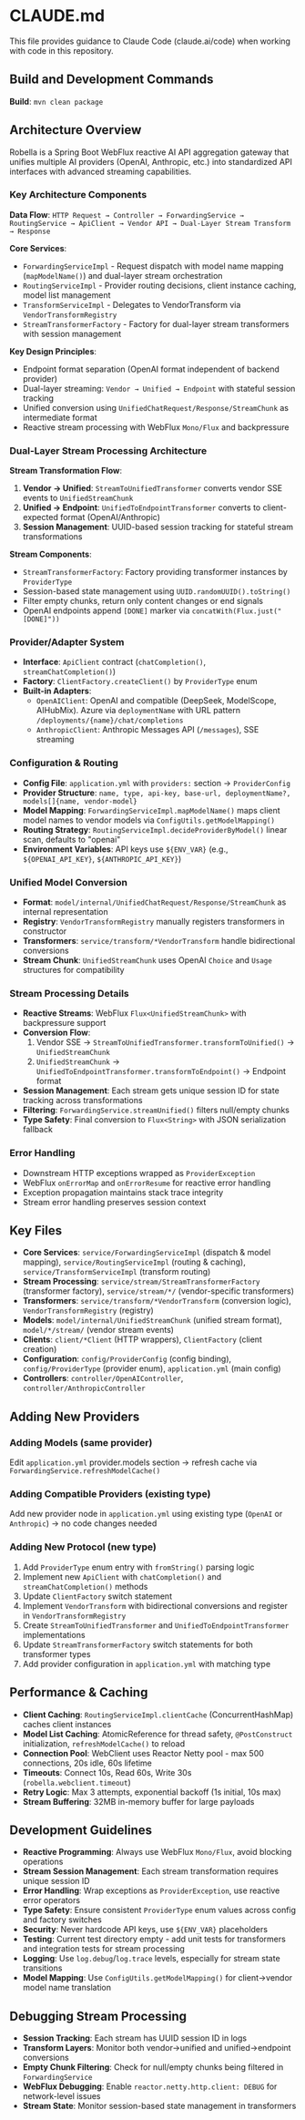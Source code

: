 # CLAUDE.md

This file provides guidance to Claude Code (claude.ai/code) when working with code in this repository.

## Build and Development Commands

**Build**: `mvn clean package`

## Architecture Overview

Robella is a Spring Boot WebFlux reactive AI API aggregation gateway that unifies multiple AI providers (OpenAI, Anthropic, etc.) into standardized API interfaces with advanced streaming capabilities.

### Key Architecture Components

**Data Flow**: `HTTP Request → Controller → ForwardingService → RoutingService → ApiClient → Vendor API → Dual-Layer Stream Transform → Response`

**Core Services**:
- `ForwardingServiceImpl` - Request dispatch with model name mapping (`mapModelName()`) and dual-layer stream orchestration
- `RoutingServiceImpl` - Provider routing decisions, client instance caching, model list management
- `TransformServiceImpl` - Delegates to VendorTransform via `VendorTransformRegistry`
- `StreamTransformerFactory` - Factory for dual-layer stream transformers with session management

**Key Design Principles**:
- Endpoint format separation (OpenAI format independent of backend provider)
- Dual-layer streaming: `Vendor → Unified → Endpoint` with stateful session tracking
- Unified conversion using `UnifiedChatRequest/Response/StreamChunk` as intermediate format
- Reactive stream processing with WebFlux `Mono/Flux` and backpressure

### Dual-Layer Stream Processing Architecture

**Stream Transformation Flow**:
1. **Vendor → Unified**: `StreamToUnifiedTransformer` converts vendor SSE events to `UnifiedStreamChunk`
2. **Unified → Endpoint**: `UnifiedToEndpointTransformer` converts to client-expected format (OpenAI/Anthropic)
3. **Session Management**: UUID-based session tracking for stateful stream transformations

**Stream Components**:
- `StreamTransformerFactory`: Factory providing transformer instances by `ProviderType`
- Session-based state management using `UUID.randomUUID().toString()`
- Filter empty chunks, return only content changes or end signals
- OpenAI endpoints append `[DONE]` marker via `concatWith(Flux.just("[DONE]"))`

### Provider/Adapter System
- **Interface**: `ApiClient` contract (`chatCompletion()`, `streamChatCompletion()`)
- **Factory**: `ClientFactory.createClient()` by `ProviderType` enum
- **Built-in Adapters**:
    - `OpenAIClient`: OpenAI and compatible (DeepSeek, ModelScope, AIHubMix). Azure via `deploymentName` with URL pattern `/deployments/{name}/chat/completions`
    - `AnthropicClient`: Anthropic Messages API (`/messages`), SSE streaming

### Configuration & Routing
- **Config File**: `application.yml` with `providers:` section → `ProviderConfig`
- **Provider Structure**: `name, type, api-key, base-url, deploymentName?, models[]{name, vendor-model}`
- **Model Mapping**: `ForwardingServiceImpl.mapModelName()` maps client model names to vendor models via `ConfigUtils.getModelMapping()`
- **Routing Strategy**: `RoutingServiceImpl.decideProviderByModel()` linear scan, defaults to "openai"
- **Environment Variables**: API keys use `${ENV_VAR}` (e.g., `${OPENAI_API_KEY}`, `${ANTHROPIC_API_KEY}`)

### Unified Model Conversion
- **Format**: `model/internal/UnifiedChatRequest/Response/StreamChunk` as internal representation
- **Registry**: `VendorTransformRegistry` manually registers transformers in constructor
- **Transformers**: `service/transform/*VendorTransform` handle bidirectional conversions
- **Stream Chunk**: `UnifiedStreamChunk` uses OpenAI `Choice` and `Usage` structures for compatibility

### Stream Processing Details
- **Reactive Streams**: WebFlux `Flux<UnifiedStreamChunk>` with backpressure support
- **Conversion Flow**: 
  1. Vendor SSE → `StreamToUnifiedTransformer.transformToUnified()` → `UnifiedStreamChunk`
  2. `UnifiedStreamChunk` → `UnifiedToEndpointTransformer.transformToEndpoint()` → Endpoint format
- **Session Management**: Each stream gets unique session ID for state tracking across transformations
- **Filtering**: `ForwardingService.streamUnified()` filters null/empty chunks
- **Type Safety**: Final conversion to `Flux<String>` with JSON serialization fallback

### Error Handling
- Downstream HTTP exceptions wrapped as `ProviderException`
- WebFlux `onErrorMap` and `onErrorResume` for reactive error handling
- Exception propagation maintains stack trace integrity
- Stream error handling preserves session context

## Key Files
- **Core Services**: `service/ForwardingServiceImpl` (dispatch & model mapping), `service/RoutingServiceImpl` (routing & caching), `service/TransformServiceImpl` (transform routing)
- **Stream Processing**: `service/stream/StreamTransformerFactory` (transformer factory), `service/stream/*/` (vendor-specific transformers)
- **Transformers**: `service/transform/*VendorTransform` (conversion logic), `VendorTransformRegistry` (registry)
- **Models**: `model/internal/UnifiedStreamChunk` (unified stream format), `model/*/stream/` (vendor stream events)
- **Clients**: `client/*Client` (HTTP wrappers), `ClientFactory` (client creation)
- **Configuration**: `config/ProviderConfig` (config binding), `config/ProviderType` (provider enum), `application.yml` (main config)
- **Controllers**: `controller/OpenAIController`, `controller/AnthropicController`

## Adding New Providers

### Adding Models (same provider)
Edit `application.yml` provider.models section → refresh cache via `ForwardingService.refreshModelCache()`

### Adding Compatible Providers (existing type)
Add new provider node in `application.yml` using existing type (`OpenAI` or `Anthropic`) → no code changes needed

### Adding New Protocol (new type)
1. Add `ProviderType` enum entry with `fromString()` parsing logic
2. Implement new `ApiClient` with `chatCompletion()` and `streamChatCompletion()` methods
3. Update `ClientFactory` switch statement
4. Implement `VendorTransform` with bidirectional conversions and register in `VendorTransformRegistry`
5. Create `StreamToUnifiedTransformer` and `UnifiedToEndpointTransformer` implementations
6. Update `StreamTransformerFactory` switch statements for both transformer types
7. Add provider configuration in `application.yml` with matching type

## Performance & Caching
- **Client Caching**: `RoutingServiceImpl.clientCache` (ConcurrentHashMap) caches client instances
- **Model List Caching**: AtomicReference for thread safety, `@PostConstruct` initialization, `refreshModelCache()` to reload
- **Connection Pool**: WebClient uses Reactor Netty pool - max 500 connections, 20s idle, 60s lifetime
- **Timeouts**: Connect 10s, Read 60s, Write 30s (`robella.webclient.timeout`)
- **Retry Logic**: Max 3 attempts, exponential backoff (1s initial, 10s max)
- **Stream Buffering**: 32MB in-memory buffer for large payloads

## Development Guidelines
- **Reactive Programming**: Always use WebFlux `Mono/Flux`, avoid blocking operations
- **Stream Session Management**: Each stream transformation requires unique session ID
- **Error Handling**: Wrap exceptions as `ProviderException`, use reactive error operators
- **Type Safety**: Ensure consistent `ProviderType` enum values across config and factory switches
- **Security**: Never hardcode API keys, use `${ENV_VAR}` placeholders
- **Testing**: Current test directory empty - add unit tests for transformers and integration tests for stream processing
- **Logging**: Use `log.debug`/`log.trace` levels, especially for stream state transitions
- **Model Mapping**: Use `ConfigUtils.getModelMapping()` for client→vendor model name translation

## Debugging Stream Processing
- **Session Tracking**: Each stream has UUID session ID in logs
- **Transform Layers**: Monitor both vendor→unified and unified→endpoint conversions
- **Empty Chunk Filtering**: Check for null/empty chunks being filtered in `ForwardingService`
- **WebFlux Debugging**: Enable `reactor.netty.http.client: DEBUG` for network-level issues
- **Stream State**: Monitor session-based state management in transformers